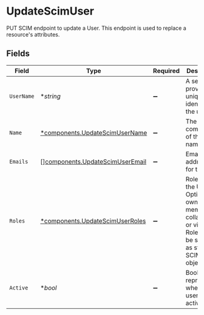 # UpdateScimUser

PUT SCIM endpoint to update a User. This endpoint is used to replace a resource's attributes.


## Fields

| Field                                                                                                                           | Type                                                                                                                            | Required                                                                                                                        | Description                                                                                                                     |
| ------------------------------------------------------------------------------------------------------------------------------- | ------------------------------------------------------------------------------------------------------------------------------- | ------------------------------------------------------------------------------------------------------------------------------- | ------------------------------------------------------------------------------------------------------------------------------- |
| `UserName`                                                                                                                      | **string*                                                                                                                       | :heavy_minus_sign:                                                                                                              | A service provider's unique identifier for the user                                                                             |
| `Name`                                                                                                                          | [*components.UpdateScimUserName](../../models/components/updatescimusername.md)                                                 | :heavy_minus_sign:                                                                                                              | The components of the user's name                                                                                               |
| `Emails`                                                                                                                        | [][components.UpdateScimUserEmail](../../models/components/updatescimuseremail.md)                                              | :heavy_minus_sign:                                                                                                              | Email addresses for the User                                                                                                    |
| `Roles`                                                                                                                         | [*components.UpdateScimUserRoles](../../models/components/updatescimuserroles.md)                                               | :heavy_minus_sign:                                                                                                              | Roles for the User. Options are owner, member, collaborator, or viewer. Roles may be specified as strings or SCIM role objects. |
| `Active`                                                                                                                        | **bool*                                                                                                                         | :heavy_minus_sign:                                                                                                              | Boolean that represents whether user is active                                                                                  |